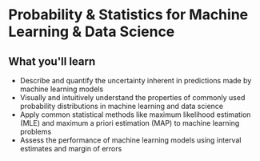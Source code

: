 # Probability & Statistics for Machine Learning & Data Science

## What you'll learn

- Describe and quantify the uncertainty inherent in predictions made by machine learning models
- Visually and intuitively understand the properties of commonly used probability distributions in machine learning and data science
- Apply common statistical methods like maximum likelihood estimation (MLE) and maximum a priori estimation (MAP) to machine learning problems
- Assess the performance of machine learning models using interval estimates and margin of errors 